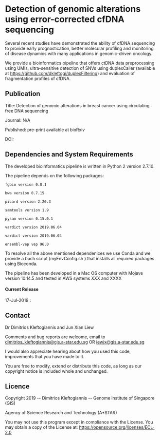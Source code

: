 # Detection of genomic alterations using error-corrected cfDNA sequencing

Several recent studies have demonstrated the ability of cfDNA sequencing to provide early prognostication, better molecular profiling and monitoring of disease dynamics with many applications in genomic-driven oncology. 

We provide a bioinformatics pipeline that offers ctDNA data preprocessing using UMIs, ultra-sensitive detection of SNVs using duplexCaller (available at https://github.com/dkleftogi/duplexFiltering) and evaluation of fragmentation profiles of cfDNA.


## Publication

Title: Detection of genomic alterations in breast cancer using circulating free DNA sequencing  

Journal: N/A

Published: pre-print available at bioRxiv

DOI: 

## Dependencies and System Requirements

The developed bioinformatics pipeline is written in Python 2 version 2.7.10.

The pipeline depends on the following packages:

```
fgbio version 0.8.1
```

```
bwa version 0.7.15
```

```
picard version 2.20.3
```

```
samtools version 1.9
```

```
pysam version 0.15.0.1
```

```
vardict version 2019.06.04
```

```
vardict version 2019.06.04
```

```
ensembl-vep vep 96.0
```

To resolve all the above mentioned dependenices we use Conda and we provide a bach script (myEnvConfig.sh ) that installs all required packages using Bioconda.


The pipeline has been developed in a Mac OS computer with Mojave version 10.14.5 and tested in AWS systems XXX and XXXX


#### Current Release

17-Jul-2019 : 


## Contact

Dr Dimitrios Kleftogiannis and Jun Xian Liew

Comments and bug reports are welcome, email to dimitrios_kleftogiannis@gis.a-star.edu.sg OR iewjx@gis.a-star.edu.sg

I would also appreciate hearing about how you used this code, improvements that you have made to it.
 
You are free to modify, extend or distribute this code, as long as our copyright notice is included whole and unchanged. 

## Licence

Copyright 2019 -- Dimitrios Kleftogiannis -- Genome Institute of Singapore (GIS)

Agency of Science Research and Technology (A*STAR)
       			
You may not use this program except in compliance with the License. You may obtain a copy of the License at: https://opensource.org/licenses/ECL-2.0


